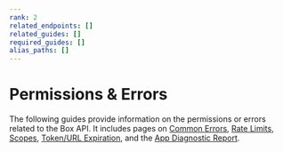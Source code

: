 ```yaml
---
rank: 2
related_endpoints: []
related_guides: []
required_guides: []
alias_paths: []
---
```


# Permissions & Errors

The following guides provide information on the permissions or errors related to
the Box API. It includes pages on [Common Errors][1], [Rate Limits][2],
[Scopes][3], [Token/URL Expiration][4], and the [App Diagnostic Report][5].

[1]: g://api-calls/permissions-and-errors/common-errors/
[2]: g://api-calls/permissions-and-errors/rate-limits/
[3]: g://api-calls/permissions-and-errors/scopes/
[4]: g://api-calls/permissions-and-errors/expiration/
[5]: g://api-calls/permissions-and-errors/app-diagnostics-report/
